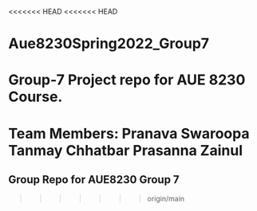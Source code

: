 <<<<<<< HEAD
<<<<<<< HEAD
# Aue8230Spring2022_Group7
Group-7 Project repo for AUE 8230 Course.
=======

Team Members:
Pranava Swaroopa
Tanmay Chhatbar
Prasanna 
Zainul
=======
## Group Repo for AUE8230 Group 7
>>>>>>> origin/main
